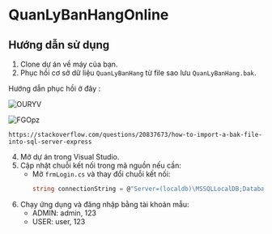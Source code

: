 # QuanLyBanHangOnline

## Hướng dẫn sử dụng

1. Clone dự án về máy của bạn.
2. Phục hồi cơ sở dữ liệu `QuanLyBanHang` từ file sao lưu `QuanLyBanHang.bak`.




 Hướng dẫn phục hồi ở đây :
	
![OURYV](https://github.com/user-attachments/assets/549b7c03-600a-41bb-82b4-e178eb83b68a)



![FGOpz](https://github.com/user-attachments/assets/ed5f068e-9978-4873-a3d9-b6b6357ab67f)

    https://stackoverflow.com/questions/20837673/how-to-import-a-bak-file-into-sql-server-express

4. Mở dự án trong Visual Studio.
5. Cập nhật chuỗi kết nối trong mã nguồn nếu cần:
   - Mở `frmLogin.cs` và thay đổi chuỗi kết nối:
     ```csharp
     string connectionString = @"Server=(localdb)\MSSQLLocalDB;Database=QuanLyBanHang;Integrated Security=True;";
     ```
6. Chạy ứng dụng và đăng nhập bằng tài khoản mẫu:
   - ADMIN: admin, 123
   - USER: user, 123



